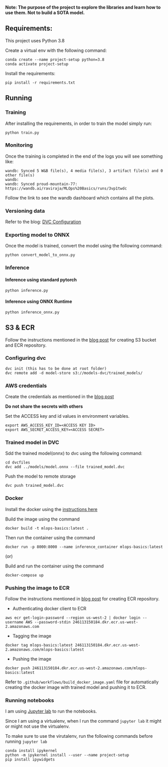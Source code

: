 
**Note: The purpose of the project to explore the libraries and learn how to use them. Not to build a SOTA model.**

## Requirements:

This project uses Python 3.8

Create a virtual env with the following command:

```
conda create --name project-setup python=3.8
conda activate project-setup
```

Install the requirements:

```
pip install -r requirements.txt
```

## Running

### Training

After installing the requirements, in order to train the model simply run:

```
python train.py
```

### Monitoring

Once the training is completed in the end of the logs you will see something like:

```
wandb: Synced 5 W&B file(s), 4 media file(s), 3 artifact file(s) and 0 other file(s)
wandb:
wandb: Synced proud-mountain-77: https://wandb.ai/raviraja/MLOps%20Basics/runs/3vp1twdc
```

Follow the link to see the wandb dashboard which contains all the plots.

### Versioning data

Refer to the blog: [DVC Configuration](https://www.ravirajag.dev/blog/mlops-dvc)

### Exporting model to ONNX

Once the model is trained, convert the model using the following command:

```
python convert_model_to_onnx.py
```

### Inference

#### Inference using standard pytorch

```
python inference.py
```

#### Inference using ONNX Runtime

```
python inference_onnx.py
```

## S3 & ECR

Follow the instructions mentioned in the [blog post](https://www.ravirajag.dev/blog/mlops-container-registry) for creating S3 bucket and ECR repository. 

### Configuring dvc

```
dvc init (this has to be done at root folder)
dvc remote add -d model-store s3://models-dvc/trained_models/
```

### AWS credentials

Create the credentials as mentioned in the [blog post](https://www.ravirajag.dev/blog/mlops-container-registry)

**Do not share the secrets with others**

Set the ACCESS key and id values in environment variables.

```
export AWS_ACCESS_KEY_ID=<ACCESS KEY ID>
export AWS_SECRET_ACCESS_KEY=<ACCESS SECRET>
```

### Trained model in DVC

Sdd the trained model(onnx) to dvc using the following command:

```shell
cd dvcfiles
dvc add ../models/model.onnx --file trained_model.dvc
```

Push the model to remote storage

```shell
dvc push trained_model.dvc
```

### Docker

Install the docker using the [instructions here](https://docs.docker.com/engine/install/)

Build the image using the command

```shell
docker build -t mlops-basics:latest .
```

Then run the container using the command

```shell
docker run -p 8000:8000 --name inference_container mlops-basics:latest
```

(or)

Build and run the container using the command

```shell
docker-compose up
```

### Pushing the image to ECR

Follow the instructions mentioned in [blog post](https://www.ravirajag.dev/blog/mlops-container-registry) for creating ECR repository.

- Authenticating docker client to ECR

```
aws ecr get-login-password --region us-west-2 | docker login --username AWS --password-stdin 246113150184.dkr.ecr.us-west-2.amazonaws.com
```

- Tagging the image

```
docker tag mlops-basics:latest 246113150184.dkr.ecr.us-west-2.amazonaws.com/mlops-basics:latest
```

- Pushing the image

```
docker push 246113150184.dkr.ecr.us-west-2.amazonaws.com/mlops-basics:latest
```

Refer to `.github/workflows/build_docker_image.yaml` file for automatically creating the docker image with trained model and pushing it to ECR.


### Running notebooks

I am using [Jupyter lab](https://jupyter.org/install) to run the notebooks.

Since I am using a virtualenv, when I run the command `jupyter lab` it might or might not use the virtualenv.

To make sure to use the virutalenv, run the following commands before running `jupyter lab`

```
conda install ipykernel
python -m ipykernel install --user --name project-setup
pip install ipywidgets
```